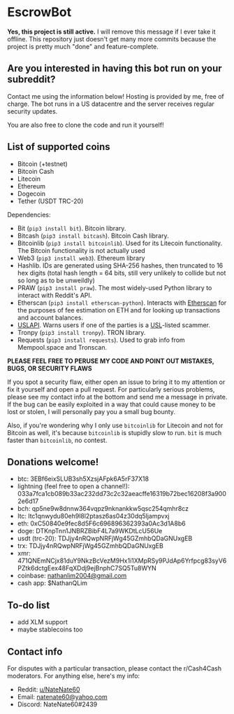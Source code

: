 # EscrowBot

**Yes, this project is still active.** I will remove this message if I ever take it offline. This repository just doesn't get many more commits because the project is pretty much "done" and feature-complete.

## Are you interested in having this bot run on your subreddit?

Contact me using the information below! Hosting is provided by me, free of charge. The bot runs in a US datacentre and the server receives regular security updates.

You are also free to clone the code and run it yourself!

## List of supported coins

- Bitcoin (+testnet)
- Bitcoin Cash
- Litecoin
- Ethereum
- Dogecoin
- Tether (USDT TRC-20)

Dependencies:

- Bit (`pip3 install bit`). Bitcoin library.
- Bitcash (`pip3 install bitcash`). Bitcoin Cash library.
- Bitcoinlib (`pip3 install bitcoinlib`). Used for its Litecoin functionality. The Bitcoin functionality is not actually used
- Web3 (`pip3 install web3`). Ethereum library
- Hashlib. IDs are generated using SHA-256 hashes, then truncated to 16 hex digits (total hash length = 64 bits, still very unlikely to collide but not so long as to be unweildly)
- PRAW (`pip3 install praw`). The most widely-used Python library to interact with Reddit's API.
- Etherscan (`pip3 install etherscan-python`). Interacts with [Etherscan](https://etherscan.io) for the purposes of fee estimation on ETH and for looking up transactions and account balances.
- [USLAPI](https://github.com/Tjstretchalot/uslapi). Warns users if one of the parties is a [USL](https://universalscammerlist.com)-listed scammer.
- Tronpy (`pip3 install tronpy`). TRON library.
- Requests (`pip3 install requests`). Used to grab info from Mempool.space and Tronscan.

**PLEASE FEEL FREE TO PERUSE MY CODE AND POINT OUT MISTAKES, BUGS, OR SECURITY FLAWS**

If you spot a security flaw, either open an issue to bring it to my attention or fix it yourself and open a pull request. For particularly serious problems, please see my contact info at the bottom and send me a message in private. If the bug can be easily exploited in a way that could cause money to be lost or stolen, I will personally pay you a small bug bounty.

Also, if you're wondering why I only use `bitcoinlib` for Litecoin and not for Bitcoin as well, it's because `bitcoinlib` is stupidly slow to run. `bit` is much faster than `bitcoinlib`, no contest.

## Donations welcome!

- btc: 3EBf6eixSLUB3sh5XzsjAFpk6A5rF37X18
- lightning (feel free to open a channel!): 033a7fca1cb089b33ac232dd73c2c32aeacffe16319b72bec16208f3a9002e6d17
- bch: qp5ne9w8dnnw364vqpz9nknankkw5qsc254qmhr8cz
- ltc: ltc1qnwydu80eh9l8l2ptasz6as04z30dq5ljampvxj
- eth: 0xC50840e9fec8d5F6c696896362393a0Ac3d1A8b6
- doge: DTKnpTnn1JNBRZBibF4L7a9WKDtLcU56Ue
- usdt (trc-20): TDJjy4nRQwpNRFjWg45GZmhbQDaGNUxgEB
- trx: TDJjy4nRQwpNRFjWg45GZmhbQDaGNUxgEB
- xmr: 471QNEmNCjx81duY9NkzBcVezM9Hx1i1XMpRSy9PJdAp6Yrfpcg83syV6PZtk6dctgEex48FqXDdj9ejBnphC7SQ5Tu8WYN
- coinbase: nathanlim2004@gmail.com
- cash app: $NathanQLim


## To-do list

- add XLM support
- maybe stablecoins too

## Contact info

For disputes with a particular transaction, please contact the r/Cash4Cash moderators. For anything else, here's my info:

- Reddit: [u/NateNate60](https://reddit.com/u/NateNate60)
- Email: natenate60@yahoo.com
- Discord: NateNate60\#2439
